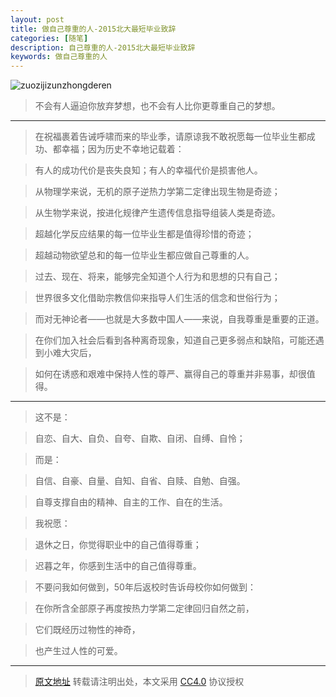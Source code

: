 ```yaml
---
layout: post
title: 做自己尊重的人-2015北大最短毕业致辞
categories: [随笔]
description: 自己尊重的人-2015北大最短毕业致辞
keywords: 做自己尊重的人
---
```


![zuozijizunzhongderen](https://cdn.mritd.me/markdown/zuozijizunzhongderen.jpg)

> 不会有人逼迫你放弃梦想，也不会有人比你更尊重自己的梦想。

<!--more-->

---

> 在祝福裹着告诫呼啸而来的毕业季，请原谅我不敢祝愿每一位毕业生都成功、都幸福；因为历史不幸地记载着：

> 有人的成功代价是丧失良知；有人的幸福代价是损害他人。

> 从物理学来说，无机的原子逆热力学第二定律出现生物是奇迹；

> 从生物学来说，按进化规律产生遗传信息指导组装人类是奇迹。

> 超越化学反应结果的每一位毕业生都是值得珍惜的奇迹；

> 超越动物欲望总和的每一位毕业生都应做自己尊重的人。

> 过去、现在、将来，能够完全知道个人行为和思想的只有自己；

> 世界很多文化借助宗教信仰来指导人们生活的信念和世俗行为；

> 而对无神论者——也就是大多数中国人——来说，自我尊重是重要的正道。

> 在你们加入社会后看到各种离奇现象，知道自己更多弱点和缺陷，可能还遇到小难大灾后，

> 如何在诱惑和艰难中保持人性的尊严、赢得自己的尊重并非易事，却很值得。

---

> 这不是：

> 自恋、自大、自负、自夸、自欺、自闭、自缚、自怜；

> 而是：

> 自信、自豪、自量、自知、自省、自赎、自勉、自强。

> 自尊支撑自由的精神、自主的工作、自在的生活。

> 我祝愿：

> 退休之日，你觉得职业中的自己值得尊重；

> 迟暮之年，你感到生活中的自己值得尊重。

> 不要问我如何做到，50年后返校时告诉母校你如何做到：

> 在你所含全部原子再度按热力学第二定律回归自然之前，

> 它们既经历过物性的神奇，

> 也产生过人性的可爱。

---

> [原文地址](http://www.iwwenbo.com/?p=290)
转载请注明出处，本文采用 [CC4.0](http://creativecommons.org/licenses/by-nc-nd/4.0/) 协议授权
